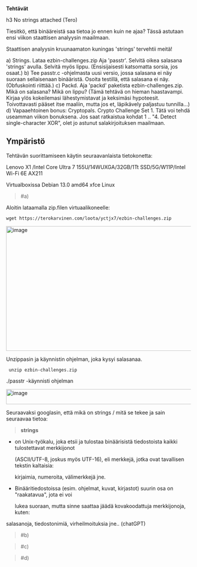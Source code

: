 **Tehtävät**

h3 No strings attached (Tero)

Tiesitkö, että binääreistä saa tietoa jo ennen kuin ne ajaa? Tässä astutaan ensi viikon staattisen analyysin maailmaan.

Staattisen analyysin kruunaamaton kuningas 'strings' tervehtii meitä!

a) Strings. Lataa ezbin-challenges.zip Aja 'passtr'. Selvitä oikea salasana 'strings' avulla. Selvitä myös lippu. (Ensisijaisesti katsomatta sorsia, jos osaat.)
b) Tee passtr.c -ohjelmasta uusi versio, jossa salasana ei näy suoraan sellaisenaan binääristä. Osoita testillä, että salasana ei näy. (Obfuskointi riittää.)
c) Packd. Aja 'packd' paketista ezbin-challenges.zip. Mikä on salasana? Mikä on lippu? (Tämä tehtävä on hieman haastavampi. Kirjaa ylös kokeilemasi lähestymistavat ja keksimäsi hypoteesit. Toivottavasti pääset itse maaliin, mutta jos et, läpikävely paljastuu tunnilla...)
d) Vapaaehtoinen bonus: Cryptopals. Crypto Challenge Set 1. Tätä voi tehdä useamman viikon bonuksena. Jos saat ratkaistua kohdat 1 .. "4. Detect single-character XOR", olet jo astunut salakirjoituksen maailmaan.


## Ympäristö

Tehtävän suorittamiseen käytin seuraavanlaista tietokonetta:

Lenovo X1 /Intel Core Ultra 7 155U/14WUXGA/32GB/1Tt SSD/5G/W11P/Intel Wi-Fi 6E AX211

Virtualboxissa Debian 13.0 amd64 xfce Linux


>#a)

Aloitin lataamalla zip.filen virtuaalikoneelle:

    wget https://terokarvinen.com/loota/yctjx7/ezbin-challenges.zip

<img width="1262" height="339" alt="image" src="https://github.com/user-attachments/assets/6a0dd871-9ba0-4b91-b7e6-bb52bbd81a0a" />

Unzippasin ja käynnistin ohjelman, joka kysyi salasanaa.

     unzip ezbin-challenges.zip

   ./passtr   -käynnisti ohjelman


<img width="800" height="41" alt="image" src="https://github.com/user-attachments/assets/a139865a-3fe4-4acc-8232-1204b181e532" />


Seuraavaksi googlasin, että mikä on strings / mitä se tekee ja sain seuraavaa tietoa:

>**strings** 

- on Unix-työkalu, joka etsii ja tulostaa binäärisistä tiedostoista kaikki tulostettavat merkkijonot
  
  (ASCII/UTF-8, joskus myös UTF-16), eli merkkejä, jotka ovat tavallisen tekstin kaltaisia:
  
  kirjaimia, numeroita, välimerkkejä jne.

- Binääritiedostoissa (esim. ohjelmat, kuvat, kirjastot) suurin osa on "raakatavua", jota ei voi
  
  lukea suoraan, mutta sinne saattaa jäädä kovakoodattuja merkkijonoja, kuten:

salasanoja, tiedostonimiä, virheilmoituksia jne.. (chatGPT)














>#b)

>#c)

>#d)
